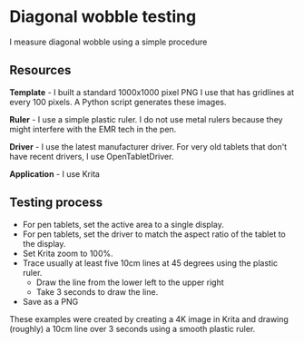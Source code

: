 # Diagonal wobble testing

I measure diagonal wobble using a simple procedure

## Resources

**Template** - I built a standard 1000x1000 pixel PNG I use that has gridlines at every 100 pixels. A Python script generates these images.

**Ruler** - I use a simple plastic ruler. I do not use metal rulers because they might interfere with the EMR tech in the pen.

**Driver** - I use the latest manufacturer driver. For very old tablets that don't have recent drivers, I use OpenTabletDriver.

**Application** - I use Krita&#x20;

## Testing process

* For pen tablets, set the active area to a single display.
* For pen tablets, set the driver to match the aspect ratio of the tablet to the display.
* Set Krita zoom to 100%.
* Trace usually at least five 10cm lines at 45 degrees using the plastic ruler.&#x20;
  * Draw the line from the lower left to the upper right
  * Take 3 seconds to draw the line.
* Save as a PNG



&#x20;

These examples were created by creating a 4K image in Krita and drawing (roughly) a 10cm line over 3 seconds using a smooth plastic ruler.
